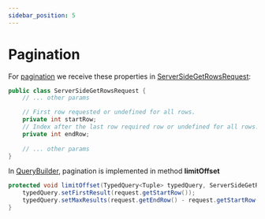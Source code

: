 ```yaml
---
sidebar_position: 5
---
```


# Pagination
For [pagination](https://ag-grid.com/react-data-grid/server-side-model-pagination/) we receive these properties in [ServerSideGetRowsRequest](https://github.com/smolcan/ag-grid-jpa-adapter/blob/main/src/main/java/com/github/smolcan/aggrid/jpa/adapter/request/ServerSideGetRowsRequest.java):
```java title="Pagination information in ServerSideGetRowsRequest"
public class ServerSideGetRowsRequest {
    // ... other params

    // First row requested or undefined for all rows. 
    private int startRow;
    // Index after the last row required row or undefined for all rows.
    private int endRow;
    
    // ... other params
}
```

In [QueryBuilder](https://github.com/smolcan/ag-grid-jpa-adapter/blob/main/src/main/java/com/github/smolcan/aggrid/jpa/adapter/query/QueryBuilder.java), pagination is implemented
in method **limitOffset**
```java title="Limit offset method in QueryBuilder"
protected void limitOffset(TypedQuery<Tuple> typedQuery, ServerSideGetRowsRequest request) {
    typedQuery.setFirstResult(request.getStartRow());
    typedQuery.setMaxResults(request.getEndRow() - request.getStartRow() + 1);
}
``` 